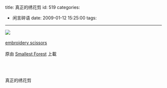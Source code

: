 title: 真正的绣花剪
id: 519
categories:
  - 闲言碎语
date: 2009-01-12 15:25:00
tags:
---

[![](http://m1.img.libdd.com/farm5/2012/0821/17/17BB479AD23C205285F816B5B1FCE8266E09A45EF698_240_135.JPEG)</img>](http://www.flickr.com/photos/book_wallah/3181757074/ "photo sharing")
</br>
</br><span>[embroidery scissors](http://www.flickr.com/photos/book_wallah/3181757074/)
</br>
</br>原由 [Smallest Forest](http://www.flickr.com/people/book_wallah/) 上載
</br></span>
</br>
</br>
</br>

真正的绣花剪